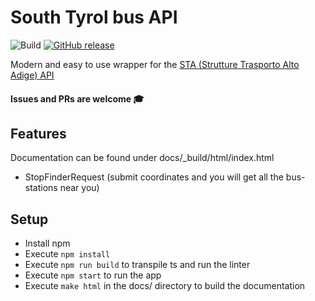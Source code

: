 # South Tyrol bus API  
![Build](https://github.com/kaffarell/southtyrol-bus-api/workflows/CI/badge.svg?branch=master) [![GitHub release](https://img.shields.io/github/release/kaffarell/southryrol-bus-api.svg)](https://GitHub.com/Naereen/StrapDown.js/releases/)
  
  
Modern and easy to use wrapper for the [STA (Strutture Trasporto Alto Adige) API](https://data.civis.bz.it/de/dataset/southtyrolean-public-transport)

#### Issues and PRs are welcome 🎓

## Features
Documentation can be found under docs/_build/html/index.html
 * StopFinderRequest (submit coordinates and you will get all the bus-stations near you)
 
 
## Setup
 * Install npm
 * Execute `npm install`
 * Execute `npm run build` to transpile ts and run the linter
 * Execute `npm start` to run the app
 * Execute `make html` in the docs/ directory to build the documentation

